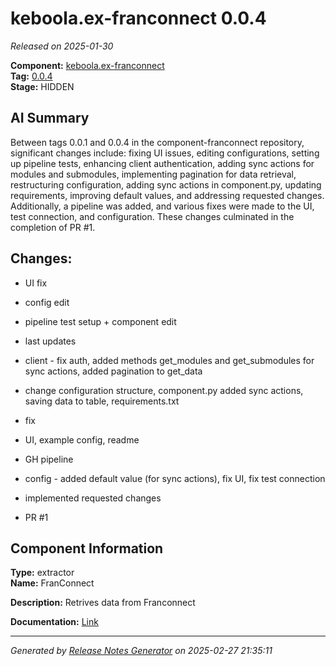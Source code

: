 # keboola.ex-franconnect 0.0.4

_Released on 2025-01-30_

**Component:** [keboola.ex-franconnect](https://github.com/keboola/component-franconnect)  
**Tag:** [0.0.4](https://github.com/keboola/component-franconnect/releases/tag/0.0.4)  
**Stage:** HIDDEN  


## AI Summary
Between tags 0.0.1 and 0.0.4 in the component-franconnect repository, significant changes include: fixing UI issues, editing configurations, setting up pipeline tests, enhancing client authentication, adding sync actions for modules and submodules, implementing pagination for data retrieval, restructuring configuration, adding sync actions in component.py, updating requirements, improving default values, and addressing requested changes. Additionally, a pipeline was added, and various fixes were made to the UI, test connection, and configuration. These changes culminated in the completion of PR #1.



## Changes:



- UI fix 




- config edit 






- pipeline test setup + component edit 




- last updates 




- client - fix auth, added methods get_modules and get_submodules for sync actions, added pagination to get_data 




- change configuration structure, component.py added sync actions, saving data to table, requirements.txt 




- fix 




- UI, example config, readme 




- GH pipeline 




- config - added default value (for sync actions), fix UI, fix test connection 




- implemented requested changes 




- PR #1 






## Component Information
**Type:** extractor  
**Name:** FranConnect  

**Description:** Retrives data from Franconnect  


**Documentation:** [Link](https://github.com/keboola/component-franconnect/blob/master/README.md)  



---
_Generated by [Release Notes Generator](https://github.com/keboola/release-notes-generator) on 2025-02-27 21:35:11_ 